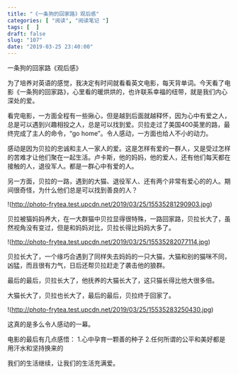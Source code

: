 ```yaml
---
title: "《一条狗的回家路》观后感"
categories: [ "阅读", "阅读笔记 "]
tags: [  ]
draft: false
slug: "107"
date: "2019-03-25 23:40:00"
---
```



一条狗的回家路《观后感》

为了培养对英语的感觉，我决定有时间就看看英文电影，每天背单词。今天看了电影《一条狗的回家路》，心里看的暖烘烘的，也许联系幸福的纽带，就是我们内心深处的爱。

看完电影，一方面全程有一些揪心，但是越到后面就越释怀，因为心中有爱之人，总是可以遇到兴趣相投之人，总是可以找到爱。贝拉走过了美国400英里的路，最终完成了主人的命令，“go home”。令人感动，一方面也给人不小的动力。

感动是因为贝拉的忠诚和主人一家人的爱。这是怎样有爱的一群人，又是受过怎样的苦难才让他们聚在一起生活。卢卡斯，他的妈妈，他的爱人，还有他们每天都在接触的人，退役军人。都是一群心中有爱的人。

另一方面，贝拉的一路，遇到的大猫、退役军人、还有两个非常有爱心的的人。期间很奇怪，为什么他们总是可以找到善良的人？


!(http://photo-frytea.test.upcdn.net/2019/03/25/15535281290903.jpg)

贝拉被猫妈妈养大，在一大群猫中贝拉显得很特殊，一路回家路，贝拉长大了，虽然视角没有变过，但是和妈妈对比，贝拉长得比妈妈大多了。


!(http://photo-frytea.test.upcdn.net/2019/03/25/15535282077114.jpg)


贝拉长大了，一个缘巧合遇到了同样失去妈妈的一只大猫，大猫和别的猫咪不同，凶猛，而且很有力气，日后还帮贝拉赶走了袭击他的狼群。

最后的最后，贝拉长大了，他抚养的大猫长大了，这只猫长得比他大很多倍。

大猫长大了，贝拉也长大了，最后的最后，贝拉终于回家了。

!(http://photo-frytea.test.upcdn.net/2019/03/25/15535283250430.jpg)

这真的是多么令人感动的一幕。

电影的最后有几点感悟：
1.心中孕育一颗善的种子
2.任何所谓的公平和美好都是用汗水和坚持换来的

我们的生活继续，让我们的生活充满爱。